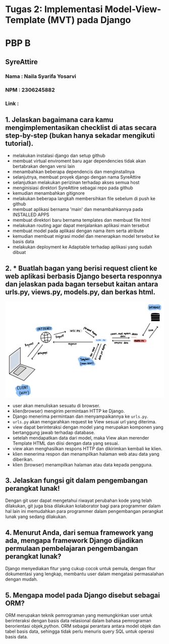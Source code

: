 # Tugas 2: Implementasi Model-View-Template (MVT) pada Django
# PBP B

## SyreAttire
### Nama : Naila Syarifa Yosarvi
### NPM  : 2306245882
### Link : 

## 1. Jelaskan bagaimana cara kamu mengimplementasikan checklist di atas secara step-by-step (bukan hanya sekadar mengikuti tutorial).
- melakukan instalasi django dan setup github
- membuat virtual enviroment baru agar dependencies tidak akan bertabrakan dengan versi lain 
- menambahkan beberapa dependencis dan menginstallnya
- selanjutnya, membuat proyek django dengan nama SyreAttire
- selanjutkan melakukan perizinan terhadap akses semua host 
- menginisiasi direktori SyreAttire sebagai repo pada github
- kemudian menambahkan gitignore
- melakukan beberapa langkah membersihkan file sebelum di push ke github 
- membuat aplikasi bernama 'main' dan menambahkannya pada INSTALLED APPS
- membuat direktori baru bernama templates dan membuat file html
- melakukan routing agar dapat menjalankan aplikasi main tersebut 
- membuat model pada aplikasi dengan nama item serta atribute 
- kemudian membuat migrasi model dan menerapkan model tersebut ke basis data
- melakukan deployment ke Adaptable terhadap aplikasi yang sudah dibuat 

## 2. * Buatlah bagan yang berisi request client ke web aplikasi berbasis Django beserta responnya dan jelaskan pada bagan tersebut kaitan antara urls.py, views.py, models.py, dan berkas html.
![Flow Diagram](diagram.jpeg)


- user akan menuliskan sesuatu di browser.
- klien(browser) mengirim permintaan HTTP ke Django.
- Django menerima permintaan dan menyampaikannya ke `urls.py`.
- `urls.py` akan mengarahkan request ke View sesuai url yang diterima.
- view dapat berinteraksi dengan model yang merupakan komponen yang bertanggung jawab terhadap database.
- setelah mendapatkan data dari model, maka View akan merender Template HTML dan diisi dengan data yang sesuai.
- view akan menghasilkan respons HTTP dan dikirimkan kembali ke klien.
- klien menerima respon dan menampilkan halaman web atau data yang diberikan.
- klien (browser) menampilkan halaman atau data kepada pengguna.


## 3. Jelaskan fungsi git dalam pengembangan perangkat lunak!
Dengan git user dapat mengetahui riwayat perubahan kode yang telah dilakukan, git juga bisa dilakukan kolaborator bagi para programmer dalam hal lain ini memudahkan para programmer dalam pengembangan perangkat lunak yang sedang dilakukan.

## 4. Menurut Anda, dari semua framework yang ada, mengapa framework Django dijadikan permulaan pembelajaran pengembangan perangkat lunak?
Django menyediakan fitur yang cukup cocok untuk pemula, dengan fitur dokumentasi yang lengkap, membantu user dalam mengatasi permasalahan dengan mudah. 

## 5. Mengapa model pada Django disebut sebagai ORM?
ORM merupakan teknik pemrograman yang memungkinkan user untuk berinteraksi dengan basis data relasional dalam bahasa pemrograman berorientasi objek,python. ORM sebagai perantara antara model objek dan tabel basis data, sehingga tidak perlu menuris query SQL untuk operasi basis data. 


